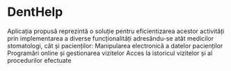 # DentHelp
Aplicația propusă reprezintă o soluție pentru eficientizarea acestor activități prin implementarea a diverse funcționalități adresându-se atât medicilor stomatologi, cât și pacienților:
Manipularea electronică a datelor pacienților
Programări online și gestionarea vizitelor
Acces la istoricul vizitelor și al procedurilor efectuate

